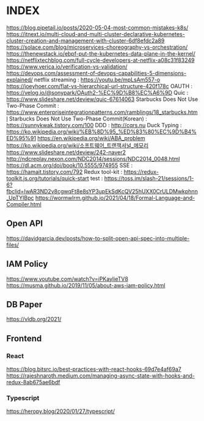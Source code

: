 # INDEX

https://blog.pipetail.io/posts/2020-05-04-most-common-mistakes-k8s/
https://itnext.io/multi-cloud-and-multi-cluster-declarative-kubernetes-cluster-creation-and-management-with-cluster-6df8efdc2a89
https://solace.com/blog/microservices-choreography-vs-orchestration/
https://thenewstack.io/ebpf-put-the-kubernetes-data-plane-in-the-kernel/
https://netflixtechblog.com/full-cycle-developers-at-netflix-a08c31f83249
https://www.verica.io/verification-vs-validation/
https://devops.com/assessment-of-devops-capabilities-5-dimensions-explained/
netflix streaming : https://youtu.be/mpLsAm557-o
https://joeyhoer.com/flat-vs-hierarchical-url-structure-420f178c
OAUTH : https://velog.io/@sonypark/OAuth2-%EC%9D%B8%EC%A6%9D
Quic : https://www.slideshare.net/deview/quic-67614063
Starbucks Does Not Use Two-Phase Commit : https://www.enterpriseintegrationpatterns.com/ramblings/18_starbucks.html
Starbucks Does Not Use Two-Phase Commit(Korean) : https://sunnykwak.tistory.com/100
DDD : http://cqrs.nu
Duck Typing : https://ko.wikipedia.org/wiki/%EB%8D%95_%ED%83%80%EC%9D%B4%ED%95%91
https://en.wikipedia.org/wiki/ABA_problem
https://ko.wikipedia.org/wiki/소프트웨어_트랜잭셔널_메모리
https://www.slideshare.net/deview/242-naver2
http://ndcreplay.nexon.com/NDC2014/sessions/NDC2014_0048.html
https://dl.acm.org/doi/book/10.5555/974955
SSE : https://hamait.tistory.com/792
Redux tool-kit : https://redux-toolkit.js.org/tutorials/quick-start
test : https://toss.im/slash-21/sessions/1-6?fbclid=IwAR3ND2v8cgwqFt8e8sYP3upEkSdKcQV25hUXX0CrULDMwkphnn_UpTYIBpc
https://wormwlrm.github.io/2021/04/18/Formal-Language-and-Compiler.html

## Open API

https://davidgarcia.dev/posts/how-to-split-open-api-spec-into-multiple-files/

## IAM Policy

https://www.youtube.com/watch?v=iPKaylieTV8
https://musma.github.io/2019/11/05/about-aws-iam-policy.html

## DB Paper

https://vldb.org/2021/

## Frontend

### React

https://blog.bitsrc.io/best-practices-with-react-hooks-69d7e4af69a7
https://rajeshnaroth.medium.com/managing-async-state-with-hooks-and-redux-8ab675ae6bdf

### Typescript

https://heropy.blog/2020/01/27/typescript/
